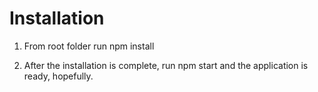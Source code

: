 # Installation

1. From root folder run npm install

2. After the installation is complete, run npm start and the application is ready, hopefully.
